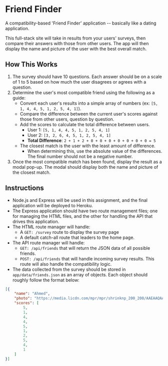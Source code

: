 # Friend Finder

A compatibility-based 'Friend Finder' application -- basically like a dating application.

This full-stack site will take in results from your users' surveys, then compare their answers with those from other users. The app will then display the name and picture of the user with the best overall match. 

## How This Works

1. The survey should have 10 questions. Each answer should be on a scale of 1 to 5 based on how much the user disagrees or agrees with a question.
2. Determine the user's most compatible friend using the following as a guide:
    - Convert each user's results into a simple array of numbers (ex: `[5, 1, 4, 4, 5, 1, 2, 5, 4, 1]`).
    - Compare the difference between the current user's scores against those from other users, question by question.
    - Add the scores to calculate the total difference between users.
      - User 1: `[5, 1, 4, 4, 5, 1, 2, 5, 4, 1]`
      - User 2: `[3, 2, 6, 4, 5, 1, 2, 5, 4, 1]`
      - **Total Difference**: `2 + 1 + 2 + 0 + 0 + 0 + 0 + 0 + 0 + 0 = 5`
    - The closest match is the user with the least amount of difference.
        - When determining this, use the absolute value of the differences. The final number should not be a negative number.
3. Once the most compatible match has been found, display the result as a modal pop-up. The modal should display both the name and picture of the closest match.

## Instructions

* Node.js and Express will be used in this assignment, and the final application will be deployed to Heroku.
* The Express application should have two route management files; one for managing the HTML files, and the other for handling the API that drives this application.
* The HTML route manager will handle:
  - A `GET: /survey` route to display the survey page
  - A default catch-all route that leaders to the home page.
* The API route manager will handle:
  - `GET: /api/friends` that will return the JSON data of all possible friends.
  - `POST: /api/friends` that will handle incoming survey results. This route will also handle the compatibility logic.
* The data collected from the survey should be stored in `app/data/friends.json` as an array of objects. Each object should roughly follow the format below:

```json
[{
    "name": "Ahmed",
    "photo": "https://media.licdn.com/mpr/mpr/shrinknp_200_200/AAEAAQAAAAAAAAq7AAAAJDAwYzI4NTQ4LWYwZWUtNGFkYS1hNTYwLTZjYzkwY2ViZDA3OA.jpg",
    "scores": [
        5,
        1,
        4,
        4,
        5,
        1,
        2,
        5,
        4,
        1
    ]
}]
```  

